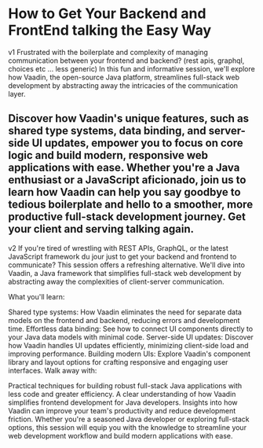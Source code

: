 # How to Get Your Backend and FrontEnd talking the Easy Way
v1
Frustrated with the boilerplate and complexity of managing communication between your frontend and backend? (rest apis, graphql, choices etc ... less generic)
In this fun and informative session, we'll explore how Vaadin, the open-source Java platform, streamlines full-stack 
web development by abstracting away the intricacies of the communication layer.

Discover how Vaadin's unique features, such as shared type systems, data binding, and server-side 
UI updates, empower you to focus on core logic and build modern, responsive web applications with ease. 
Whether you're a Java enthusiast or a JavaScript aficionado, join us to learn how Vaadin can help you say 
goodbye to tedious boilerplate and hello to a smoother, more productive full-stack development journey.
Get your client and serving talking again.
---------------------
v2
If you're tired of wrestling with REST APIs, GraphQL, or the latest JavaScript framework du jour just to get your backend and frontend to communicate?  This session offers a refreshing alternative. We'll dive into Vaadin, a Java framework that simplifies full-stack web development by abstracting away the complexities of client-server communication.

What you'll learn:

Shared type systems: How Vaadin eliminates the need for separate data models on the frontend and backend, reducing errors and development time.
Effortless data binding: See how to connect UI components directly to your Java data models with minimal code.
Server-side UI updates: Discover how Vaadin handles UI updates efficiently, minimizing client-side load and improving performance.
Building modern UIs: Explore Vaadin's component library and layout options for crafting responsive and engaging user interfaces.
Walk away with:

Practical techniques for building robust full-stack Java applications with less code and greater efficiency.
A clear understanding of how Vaadin simplifies frontend development for Java developers.
Insights into how Vaadin can improve your team's productivity and reduce development friction.
Whether you're a seasoned Java developer or exploring full-stack options, this session will equip you with the knowledge to streamline your web development workflow and build modern applications with ease.

